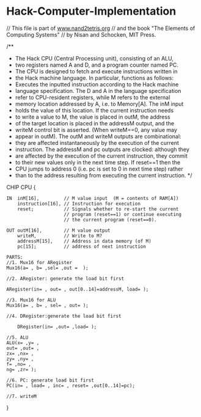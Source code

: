 # Hack-Computer-Implementation

// This file is part of www.nand2tetris.org
// and the book "The Elements of Computing Systems"
// by Nisan and Schocken, MIT Press.

/**
 * The Hack CPU (Central Processing unit), consisting of an ALU,
 * two registers named A and D, and a program counter named PC.
 * The CPU is designed to fetch and execute instructions written in 
 * the Hack machine language. In particular, functions as follows:
 * Executes the inputted instruction according to the Hack machine 
 * language specification. The D and A in the language specification
 * refer to CPU-resident registers, while M refers to the external
 * memory location addressed by A, i.e. to Memory[A]. The inM input 
 * holds the value of this location. If the current instruction needs 
 * to write a value to M, the value is placed in outM, the address 
 * of the target location is placed in the addressM output, and the 
 * writeM control bit is asserted. (When writeM==0, any value may 
 * appear in outM). The outM and writeM outputs are combinational: 
 * they are affected instantaneously by the execution of the current 
 * instruction. The addressM and pc outputs are clocked: although they 
 * are affected by the execution of the current instruction, they commit 
 * to their new values only in the next time step. If reset==1 then the 
 * CPU jumps to address 0 (i.e. pc is set to 0 in next time step) rather 
 * than to the address resulting from executing the current instruction. 
 */

CHIP CPU {

    IN  inM[16],         // M value input  (M = contents of RAM[A])
        instruction[16], // Instruction for execution
        reset;           // Signals whether to re-start the current
                         // program (reset==1) or continue executing
                         // the current program (reset==0).

    OUT outM[16],        // M value output
        writeM,          // Write to M? 
        addressM[15],    // Address in data memory (of M)
        pc[15];          // address of next instruction

    PARTS:
	//1. Mux16 for ARegister
	Mux16(a= , b= ,sel= ,out =  );
	
	//2. ARegister: generate the load bit first

	ARegister(in= , out= , out[0..14]=addressM, load= );

	//3. Mux16 for ALU
	Mux16(a= , b= , sel= , out= );

	//4. DRegister:generate the load bit first

    	DRegister(in= ,out= ,load= );

	//5. ALU
	ALU(x= ,y= ,
	out= ,out= ,
	zx= ,nx= ,
	zy= ,ny= ,
	f= ,no= ,
	ng= ,zr= );
	
	//6. PC: generate load bit first
	PC(in= , load= , inc= , reset= ,out[0..14]=pc);	

	//7. writeM
	

}
